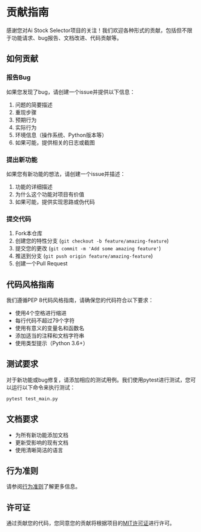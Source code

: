 # 贡献指南

感谢您对Ai Stock Selector项目的关注！我们欢迎各种形式的贡献，包括但不限于功能请求、bug报告、文档改进、代码贡献等。

## 如何贡献

### 报告Bug

如果您发现了bug，请创建一个issue并提供以下信息：

1. 问题的简要描述
2. 重现步骤
3. 预期行为
4. 实际行为
5. 环境信息（操作系统、Python版本等）
6. 如果可能，提供相关的日志或截图

### 提出新功能

如果您有新功能的想法，请创建一个issue并描述：

1. 功能的详细描述
2. 为什么这个功能对项目有价值
3. 如果可能，提供实现思路或伪代码

### 提交代码

1. Fork本仓库
2. 创建您的特性分支 (`git checkout -b feature/amazing-feature`)
3. 提交您的更改 (`git commit -m 'Add some amazing feature'`)
4. 推送到分支 (`git push origin feature/amazing-feature`)
5. 创建一个Pull Request

## 代码风格指南

我们遵循PEP 8代码风格指南，请确保您的代码符合以下要求：

- 使用4个空格进行缩进
- 每行代码不超过79个字符
- 使用有意义的变量名和函数名
- 添加适当的注释和文档字符串
- 使用类型提示（Python 3.6+）

## 测试要求

对于新功能或bug修复，请添加相应的测试用例。我们使用pytest进行测试，您可以运行以下命令来执行测试：

```bash
pytest test_main.py
```

## 文档要求

- 为所有新功能添加文档
- 更新受影响的现有文档
- 使用清晰简洁的语言

## 行为准则

请参阅[行为准则](CODE_OF_CONDUCT.md)了解更多信息。

## 许可证

通过贡献您的代码，您同意您的贡献将根据项目的[MIT许可证](LICENSE)进行许可。
